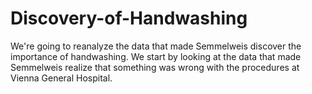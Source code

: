 # Discovery-of-Handwashing
We're going to reanalyze the data that made Semmelweis discover the importance of handwashing. We start by looking at the data that made Semmelweis realize that something was wrong with the procedures at Vienna General Hospital.
